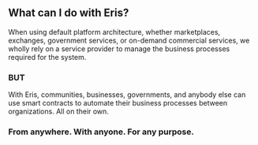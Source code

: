 ## What can I do with Eris?

When using default platform architecture, whether marketplaces, exchanges, government services, or on-demand commercial services, we wholly rely on a service provider to manage the business processes required for the system.

### **BUT**

With Eris, communities, businesses, governments, and anybody else can use smart contracts to automate their business processes between organizations. All on their own.

### From anywhere. With anyone. For any purpose.